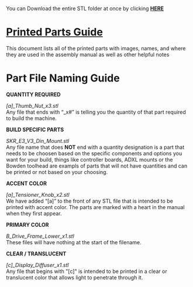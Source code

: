 You can Download the entire STL folder at once by clicking [**HERE**](https://download-directory.github.io/?url=https%3A%2F%2Fgithub.com%2FVoronDesign%2FVoron-0%2Ftree%2FVoron0.2r1%2FSTLs)

# [Printed Parts Guide](https://docs.google.com/spreadsheets/d/1MSgTiXazJwyfcTe7QqNIMWwQ_lfM8cOXmiMWPZ2HkEI/copy)

This document lists all of the printed parts with images, names, and where they are used in the assembly manual as well as other helpful notes



# Part File Naming Guide


**QUANTITY REQUIRED**

*[a]_Thumb_Nut_x3.stl*  
Any file that ends with “_x#” is telling you the quantity of that part required to build the machine.

**BUILD SPECIFIC PARTS**

*SKR_E3_V3_Din_Mount.stl*  
Any file name that does **NOT** end with a quantity designation is a part that needs to be choosen based on the specific components and options you want for your build, things like controller boards, ADXL mounts or the Bowden toolhead are exampls of parts that will not have quantities and can be printed or not based on your choosing. 

**ACCENT COLOR**

*[a]_Tensioner_Knob_x2.stl*  
We have added “[a]” to the front of any STL file that is intended to be printed with accent color. The parts are marked with a heart in the manual when they first appear. 

**PRIMARY COLOR**

*B_Drive_Frame_Lower_x1.stl*  
These files will have nothing at the start of the filename.

**CLEAR / TRANSLUCENT**

*[c]_Display_Diffuser_x1.stl*  
Any file that begins with "[c]" is intended to be printed in a clear or translucent color that allows light to penetrate through it.
